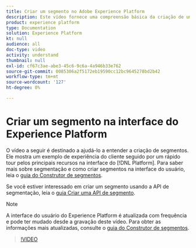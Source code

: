 ```yaml
---
title: Criar um segmento no Adobe Experience Platform
description: Este vídeo fornece uma compreensão básica da criação de um segmento usando a interface do usuário da plataforma.
product: experience platform
type: Documentation
solution: Experience Platform
kt: null
audience: all
doc-type: video
activity: understand
thumbnail: null
exl-id: cf67c3ae-abe3-45c6-9c6a-4a946b33e762
source-git-commit: 0085306a2f5172eb19590cc12bc9645278bd2b42
workflow-type: tm+mt
source-wordcount: '127'
ht-degree: 0%

---
```


# Criar um segmento na interface do Experience Platform

O vídeo a seguir é destinado a ajudá-lo a entender a criação de segmentos. Ele mostra um exemplo de experiência do cliente seguido por um rápido tour pelos principais recursos na interface do [!DNL Platform]. Para saber mais sobre segmentação e como criar segmentos na interface do usuário, leia o [guia do Construtor de segmentos](../ui/segment-builder.md).

Se você estiver interessado em criar um segmento usando a API de segmentação, leia o [guia Criar uma API de segmento](../tutorials/create-a-segment.md).

>[!NOTE]
>
>A interface do usuário do Experience Platform é atualizada com frequência e pode ter mudado desde a gravação deste vídeo. Para obter as informações mais atualizadas, consulte o [guia do Construtor de segmentos](../ui/segment-builder.md).

>[!VIDEO](https://video.tv.adobe.com/v/31685?quality=12&learn=on&captions=por_br)
